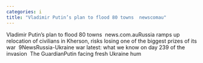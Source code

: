 ```yaml
---
categories: i
title: "Vladimir Putin’s plan to flood 80 towns  newscomau"
---
```

Vladimir Putin’s plan to flood 80 towns&nbsp;&nbsp;news.com.auRussia ramps up relocation of civilians in Kherson, risks losing one of the biggest prizes of its war&nbsp;&nbsp;9NewsRussia-Ukraine war latest: what we know on day 239 of the invasion&nbsp;&nbsp;The GuardianPutin facing fresh Ukraine hum